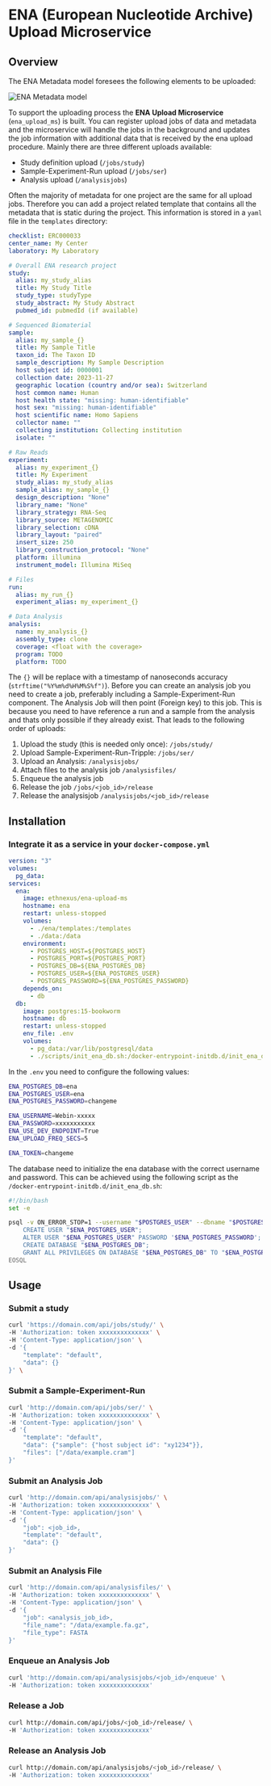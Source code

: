 # ENA (European Nucleotide Archive) Upload Microservice

## Overview

The ENA Metadata model foresees the following elements to be uploaded:

![ENA Metadata model](https://ena-docs.readthedocs.io/en/latest/_images/metadata_model_whole.png)

To support the uploading process the **ENA Upload Microservice** (`ena_upload_ms`) is built. You can register upload jobs of data and metadata and the microservice will handle the jobs in the background and updates the job information with additional data that is received by the ena upload procedure.
Mainly there are three different uploads available:

- Study definition upload (`/jobs/study`)
- Sample-Experiment-Run upload (`/jobs/ser`)
- Analysis upload (`/analysisjobs`)

Often the majority of metadata for one project are the same for all upload jobs. Therefore you can add a project related template that contains all the metadata that is static during the project. This information is stored in a `yaml` file in the `templates` directory:

```yaml
checklist: ERC000033
center_name: My Center
laboratory: My Laboratory

# Overall ENA research project
study:
  alias: my_study_alias
  title: My Study Title
  study_type: studyType
  study_abstract: My Study Abstract
  pubmed_id: pubmedId (if available)

# Sequenced Biomaterial
sample:
  alias: my_sample_{}
  title: My Sample Title
  taxon_id: The Taxon ID
  sample_description: My Sample Description
  host subject id: 0000001
  collection date: 2023-11-27
  geographic location (country and/or sea): Switzerland
  host common name: Human
  host health state: "missing: human-identifiable"
  host sex: "missing: human-identifiable"
  host scientific name: Homo Sapiens
  collector name: ""
  collecting institution: Collecting institution
  isolate: ""

# Raw Reads
experiment:
  alias: my_experiment_{}
  title: My Experiment
  study_alias: my_study_alias
  sample_alias: my_sample_{}
  design_description: "None"
  library_name: "None"
  library_strategy: RNA-Seq
  library_source: METAGENOMIC
  library_selection: cDNA
  library_layout: "paired"
  insert_size: 250
  library_construction_protocol: "None"
  platform: illumina
  instrument_model: Illumina MiSeq

# Files
run:
  alias: my_run_{}
  experiment_alias: my_experiment_{}

# Data Analysis
analysis:
  name: my_analysis_{}
  assembly_type: clone
  coverage: <float with the coverage>
  program: TODO
  platform: TODO
```

The `{}` will be replace with a timestamp of nanoseconds accuracy (`strftime("%Y%m%d%H%M%S%f")`). Before you can create an analysis job you need to create a job, preferably including a Sample-Experiment-Run component. The Analysis Job will then point (Foreign key) to this job. This is because you need to have reference a run and a sample from the analysis and thats only possible if they already exist. That leads to the following order of uploads:

1. Upload the study (this is needed only once): `/jobs/study/`
2. Upload Sample-Experiment-Run-Tripple: `/jobs/ser/`
3. Upload an Analysis: `/analysisjobs/`
4. Attach files to the analysis job `/analysisfiles/`
5. Enqueue the analysis job
6. Release the job `/jobs/<job_id>/release`
7. Release the analysisjob `/analysisjobs/<job_id>/release`

## Installation

### Integrate it as a service in your `docker-compose.yml`

```yaml
version: "3"
volumes:
  pg_data:
services:
  ena:
    image: ethnexus/ena-upload-ms
    hostname: ena
    restart: unless-stopped
    volumes:
      - ./ena/templates:/templates
      - ./data:/data
    environment:
      - POSTGRES_HOST=${POSTGRES_HOST}
      - POSTGRES_PORT=${POSTGRES_PORT}
      - POSTGRES_DB=${ENA_POSTGRES_DB}
      - POSTGRES_USER=${ENA_POSTGRES_USER}
      - POSTGRES_PASSWORD=${ENA_POSTGRES_PASSWORD}
    depends_on:
      - db
  db:
    image: postgres:15-bookworm
    hostname: db
    restart: unless-stopped
    env_file: .env
    volumes:
      - pg_data:/var/lib/postgresql/data
      - ./scripts/init_ena_db.sh:/docker-entrypoint-initdb.d/init_ena_db.sh
```

In the `.env` you need to configure the following values:

```bash
ENA_POSTGRES_DB=ena
ENA_POSTGRES_USER=ena
ENA_POSTGRES_PASSWORD=changeme

ENA_USERNAME=Webin-xxxxx
ENA_PASSWORD=xxxxxxxxxxx
ENA_USE_DEV_ENDPOINT=True
ENA_UPLOAD_FREQ_SECS=5

ENA_TOKEN=changeme
```

The database need to initialize the ena database with the correct username and password. This can be achieved using the following script as the `/docker-entrypoint-initdb.d/init_ena_db.sh`:

```bash
#!/bin/bash
set -e

psql -v ON_ERROR_STOP=1 --username "$POSTGRES_USER" --dbname "$POSTGRES_DB" <<-EOSQL
    CREATE USER "$ENA_POSTGRES_USER";
    ALTER USER "$ENA_POSTGRES_USER" PASSWORD '$ENA_POSTGRES_PASSWORD';
    CREATE DATABASE "$ENA_POSTGRES_DB";
    GRANT ALL PRIVILEGES ON DATABASE "$ENA_POSTGRES_DB" TO "$ENA_POSTGRES_USER";
EOSQL
```

## Usage

### Submit a study

```bash
curl 'https://domain.com/api/jobs/study/' \
-H 'Authorization: token xxxxxxxxxxxxxx' \
-H 'Content-Type: application/json' \
-d '{
    "template": "default",
    "data": {}
}' \

```

### Submit a Sample-Experiment-Run

```bash
curl 'http://domain.com/api/jobs/ser/' \
-H 'Authorization: token xxxxxxxxxxxxxx' \
-H 'Content-Type: application/json' \
-d '{
    "template": "default",
    "data": {"sample": {"host subject id": "xy1234"}},
    "files": ["/data/example.cram"]
}'
```

### Submit an Analysis Job

```bash
curl 'http://domain.com/api/analysisjobs/' \
-H 'Authorization: token xxxxxxxxxxxxxx' \
-H 'Content-Type: application/json' \
-d '{
    "job": <job_id>,
    "template": "default",
    "data": {}
}'
```

### Submit an Analysis File

```bash
curl 'http://domain.com/api/analysisfiles/' \
-H 'Authorization: token xxxxxxxxxxxxxx' \
-H 'Content-Type: application/json' \
-d '{
    "job": <analysis_job_id>,
    "file_name": "/data/example.fa.gz",
    "file_type": FASTA
}'
```

### Enqueue an Analysis Job

```bash
curl 'http://domain.com/api/analysisjobs/<job_id>/enqueue' \
-H 'Authorization: token xxxxxxxxxxxxxx'
```

### Release a Job

```bash
curl http://domain.com/api/jobs/<job_id>/release/ \
-H 'Authorization: token xxxxxxxxxxxxxx'
```

### Release an Analysis Job

```bash
curl http://domain.com/api/analysisjobs/<job_id>/release/ \
-H 'Authorization: token xxxxxxxxxxxxxx'
```
